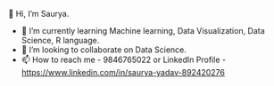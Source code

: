  👋 Hi, I’m Saurya.
- 🌱 I’m currently learning Machine learning, Data Visualization, Data Science, R language.
- 💞️ I’m looking to collaborate on Data Science.
- 📫 How to reach me - 9846765022 or LinkedIn Profile - https://www.linkedin.com/in/saurya-yadav-892420276


<!---
Saurya986/Saurya986 is a ✨ special ✨ repository because its `README.md` (this file) appears on your GitHub profile.
You can click the Preview link to take a look at your changes.
--->

